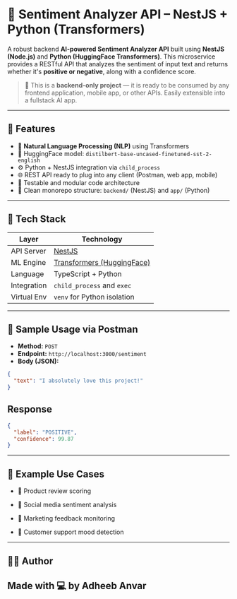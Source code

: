 # 🧠 Sentiment Analyzer API – NestJS + Python (Transformers)

A robust backend **AI-powered Sentiment Analyzer API** built using **NestJS (Node.js)** and **Python (HuggingFace Transformers)**. This microservice provides a RESTful API that analyzes the sentiment of input text and returns whether it's **positive or negative**, along with a confidence score.

> 🔧 This is a **backend-only project** — it is ready to be consumed by any frontend application, mobile app, or other APIs. Easily extensible into a fullstack AI app.

---

## 🚀 Features

- 🔬 **Natural Language Processing (NLP)** using Transformers
- 🧠 HuggingFace model: `distilbert-base-uncased-finetuned-sst-2-english`
- ⚙️ Python + NestJS integration via `child_process`
- 🌐 REST API ready to plug into any client (Postman, web app, mobile)
- 🧪 Testable and modular code architecture
- 📁 Clean monorepo structure: `backend/` (NestJS) and `app/` (Python)

---

## 🧰 Tech Stack

| Layer       | Technology                                                         |
| ----------- | ------------------------------------------------------------------ |
| API Server  | [NestJS](https://nestjs.com/)                                      |
| ML Engine   | [Transformers (HuggingFace)](https://huggingface.co/transformers/) |
| Language    | TypeScript + Python                                                |
| Integration | `child_process` and `exec`                                         |
| Virtual Env | `venv` for Python isolation                                        |

---

## 🧪 Sample Usage via Postman

- **Method:** `POST`
- **Endpoint:** `http://localhost:3000/sentiment`
- **Body (JSON):**

```json
{
  "text": "I absolutely love this project!"
}
```

## Response

```json
{
  "label": "POSITIVE",
  "confidence": 99.87
}
```

---

## 🧠 Example Use Cases

- 📝 Product review scoring

- 💬 Social media sentiment analysis

- 📢 Marketing feedback monitoring

- 🧾 Customer support mood detection

---

## 👨‍💻 Author

## Made with 💻 by Adheeb Anvar
